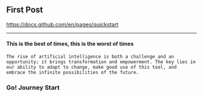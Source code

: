 ## First Post

https://docs.github.com/en/pages/quickstart

---
#### This is the best of times, this is the worst of times

```
The rise of artificial intelligence is both a challenge and an opportunity; it brings transformation and empowerment. The key lies in our ability to adapt to change, make good use of this tool, and embrace the infinite possibilities of the future.
```

### Go! Journey Start